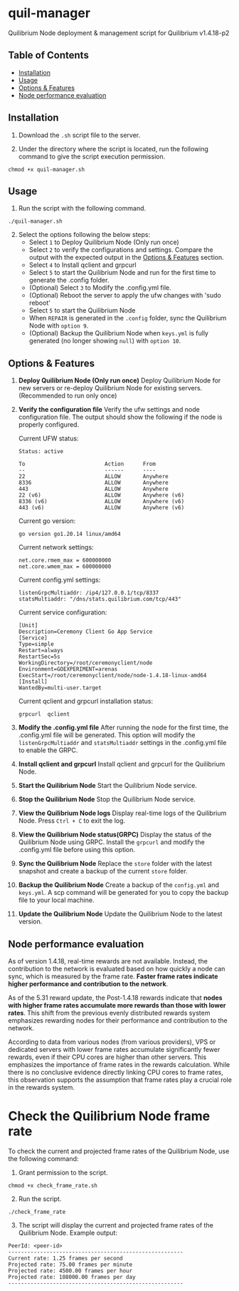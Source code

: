 # quil-manager
 Quilibrium Node deployment & management script for Quilibrium v1.4.18-p2

## Table of Contents
- [Installation](#installation)
- [Usage](#usage)
- [Options & Features](#options--features)
- [Node performance evaluation](#node-performance-evaluation)

## Installation
 1. Download the `.sh` script file to the server.

 2. Under the directory where the script is located, run the following command to give the script execution permission.
```shell
chmod +x quil-manager.sh
```

## Usage
 1. Run the script with the following command.
```shell
./quil-manager.sh
```

 2. Select the options following the below steps:
    - Select `1` to Deploy Quilibrium Node (Only run once)
    - Select `2` to verify the configurations and settings. Compare the output with the expected output in the [Options & Features](#options--features) section.
    - Select `4` to Install qclient and grpcurl
    - Select `5` to start the Quilibrium Node and run for the first time to generate the .config folder.
    - (Optional) Select `3` to Modify the .config.yml file.
    - (Optional) Reboot the server to apply the ufw changes with 'sudo reboot'
    - Select `5` to start the Quilibrium Node
    - When `REPAIR` is generated in the `.config` folder, sync the Quilibrium Node with `option 9`.
    - (Optional) Backup the Quilibrium Node when `keys.yml` is fully generated (no longer showing `null`) with `option 10`.
    
## Options & Features
 1. **Deploy Quilibrium Node (Only run once)**
    Deploy Quilibrium Node for new servers or re-deploy Quilibrium Node for existing servers. (Recommended to run only once)

 2. **Verify the configuration file**
    Verify the ufw settings and node configuration file. The output should show the following if the node is properly configured.

    Current UFW status:
    ```
    Status: active

    To                         Action      From
    --                         ------      ----
    22                         ALLOW       Anywhere                  
    8336                       ALLOW       Anywhere                  
    443                        ALLOW       Anywhere                  
    22 (v6)                    ALLOW       Anywhere (v6)             
    8336 (v6)                  ALLOW       Anywhere (v6)             
    443 (v6)                   ALLOW       Anywhere (v6) 
    ```            

    Current go version:
    ```
    go version go1.20.14 linux/amd64
    ```

    Current network settings:
    ```
    net.core.rmem_max = 600000000
    net.core.wmem_max = 600000000
    ```

    Current config.yml settings:
    ```
    listenGrpcMultiaddr: /ip4/127.0.0.1/tcp/8337
    statsMultiaddr: "/dns/stats.quilibrium.com/tcp/443"
    ```

    Current service configuration:
    ```
    [Unit]
    Description=Ceremony Client Go App Service
    [Service]
    Type=simple
    Restart=always
    RestartSec=5s
    WorkingDirectory=/root/ceremonyclient/node
    Environment=GOEXPERIMENT=arenas
    ExecStart=/root/ceremonyclient/node/node-1.4.18-linux-amd64
    [Install]
    WantedBy=multi-user.target
    ```

    Current qclient and grpcurl installation status:
    ```
    grpcurl  qclient
    ```

 3. **Modify the .config.yml file**
    After running the node for the first time, the .config.yml file will be generated. This option will modify the `listenGrpcMultiaddr` and `statsMultiaddr` settings in the .config.yml file to enable the GRPC.

 4. **Install qclient and grpcurl**
    Install qclient and grpcurl for the Quilibrium Node.

 5. **Start the Quilibrium Node**
    Start the Quilibrium Node service.

 6. **Stop the Quilibrium Node**
    Stop the Quilibrium Node service.

 7. **View the Quilibrium Node logs**
    Display real-time logs of the Quilibrium Node. Press `Ctrl + C` to exit the log.

 8. **View the Quilibrium Node status(GRPC)**
    Display the status of the Quilibrium Node using GRPC. Install the `grpcurl` and modify the .config.yml file before using this option.

 9. **Sync the Quilibrium Node**
    Replace the `store` folder with the latest snapshot and create a backup of the current `store` folder.

 10. **Backup the Quilibrium Node**
    Create a backup of the `config.yml` and `keys.yml`. A scp command will be generated for you to copy the backup file to your local machine.

 11. **Update the Quilibrium Node**
    Update the Quilibrium Node to the latest version.

## Node performance evaluation
 As of version 1.4.18, real-time rewards are not available. Instead, the contribution to the network is evaluated based on how quickly a node can sync, which is measured by the frame rate. **Faster frame rates indicate higher performance and contribution to the network**.

 As of the 5.31 reward update, the Post-1.4.18 rewards indicate that **nodes with higher frame rates accumulate more rewards than those with lower rates**. This shift from the previous evenly distributed rewards system emphasizes rewarding nodes for their performance and contribution to the network.

 According to data from various nodes (from various providers), VPS or dedicated servers with lower frame rates accumulate significantly fewer rewards, even if their CPU cores are higher than other servers. This emphasizes the importance of frame rates in the rewards calculation. While there is no conclusive evidence directly linking CPU cores to frame rates, this observation supports the assumption that frame rates play a crucial role in the rewards system.

 # Check the Quilibrium Node frame rate
 To check the current and projected frame rates of the Quilibrium Node, use the following command:
 1. Grant permission to the script.
```shell
chmod +x check_frame_rate.sh
```

 2. Run the script.
```shell
./check_frame_rate
```

 3. The script will display the current and projected frame rates of the Quilibrium Node. Example output:
```
PeerId: <peer-id>
-------------------------------------------------------
Current rate: 1.25 frames per second
Projected rate: 75.00 frames per minute
Projected rate: 4500.00 frames per hour
Projected rate: 108000.00 frames per day
-------------------------------------------------------
```